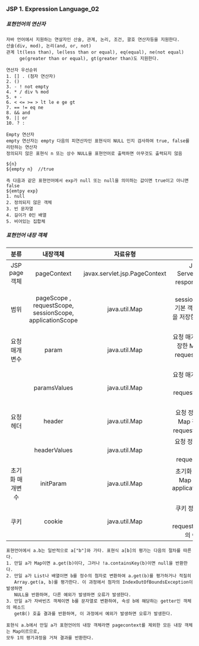 ### JSP 1. Expression Language_02

##### 표현언어의 연산자
```
자바 언어에서 지원하는 연살자인 산술, 관계, 논리, 조건, 괄호 연산자등을 지원한다.
산술(div, mod), 논리(and, or, not)
관계 lt(less than), le(less than or equal), eq(equal), ne(not equal)
     ge(greater than or equal), gt(greater than)도 지원한다.

연산자 우선순위
1. [] .	(첨자 연산자)
2. ()
3. - ! not empty
4. * / div % mod
5. + - 
6. < <= >= > lt le e ge gt
7. == != eq ne
8. && and
9. || or
10. ? :

Empty 연산자
empty 연산자는 empty 다음의 피연산자인 표현식이 NULL 인지 검사하여 true, false를 리턴하는 연산자
정의되지 않은 표현식 n 또는 상수 NULL을 표현언어로 출력하면 아무것도 출력되지 않음

${n}
${empty n}	//true

즉 다음과 같은 표현언어에서 exp가 null 또는 null을 의미하는 값이면 true이고 아니면 false
${emtpy exp}
1. null
2. 정의되지 않은 객체
3. 빈 문자열
4. 길이가 0인 배열
5. 비어있는 집합체
```

##### 표현언어 내장 객체
| 분류 | 내장객체 | 자료유형 | 기능 |
|:--------------:|:--------------:|:--------------:|:--------------:|
| JSP page객체 | pageContext | javax.servlet.jsp.PageContext|JSP페이지 기본 객체로써, ServeltContext, session, requst, response등의 여러 객체를 참조 가능
| 범위 | pageScope , requestScope, sessionScope, applicationScope|  java.util.Map | page(requestScope, sessionScope, applicationScope) 기본 객체에 저장된 속성의 <속성, 값> 을 저장한 Map 객체, ${pageScope.속성}으로 값을 참조 |
| 요청 매개 변수| param | java.util.Map | 요청 매개변수 <매개변수이름, 값>을 저장한 Map 객체, ${param.name}은 request.getParameter(name)을 대체|
|	| paramsValues | java.util.Map | 요청 매개변수 배열을 <매개변수, 값>을 저장한 Map 객체, request.getParameterValues() 처리와 동일 |
| 요청 헤더 | header | java.util.Map | 요청 정보의 <헤더이름, 값>을 저장한 Map 객체, ${header["name"]}은 request.getHeader(헤더이름)와 같음
|	| headerValues | java.util.Map | 요청 정보 배열을 <헤더이름, 값>을 저장한 Map 객체, request.getHeaders() 처리와 동일 |
| 초기화 매개변수 | initParam | java.util.Map | 초기화 매개변수 <이름, 값>을 저장한 Map 객체, ${initParam.name}은 application.getInitParameter(name)을 대체 |
| 쿠키 | cookie | java.util.Map | 쿠키 정보의 배열을 <쿠키이름, 값>을 저장한 Map 객체, request.getCookies()의 Cookie 배열의 이름과 값으로 Map을 생성 | 

```
표현언어에서 a.b는 일반적으로 a["b"]와 가타. 표현식 a[b]의 평가는 다음의 절차를 따른다.
1. 만일 a가 Map이면 a.get(b)이다, 그러나 !a.containsKey(b)이면 null을 반환한다.
2. 만일 a가 List나 배열이면 b를 정수의 첨자로 변환하여 a.get(b)를 평가하거나 적질히
   Array.get(a, b)를 평가한다. 이 과정에서 첨자의 IndexOutOfBoundsException이 발생하면
   NULL을 반환하며, 다른 예외가 발생하면 오류가 발생한다.
3. 만일 a가 자바빈즈 객체이면 b를 문자열로 변환하여, 속성 b에 해당하는 getter인 객체의 메소드
   getB() 호출 결과를 반환하며, 이 과정에서 예외가 발생하면 오류가 발생한다.
   
표현식 a.b에서 만일 a가 표현언어의 내장 객체라면 pagecontext를 제외한 모든 내장 객체는 Map이르므로, 
모두 1의 평가과정을 거쳐 결과를 반환한다.
```